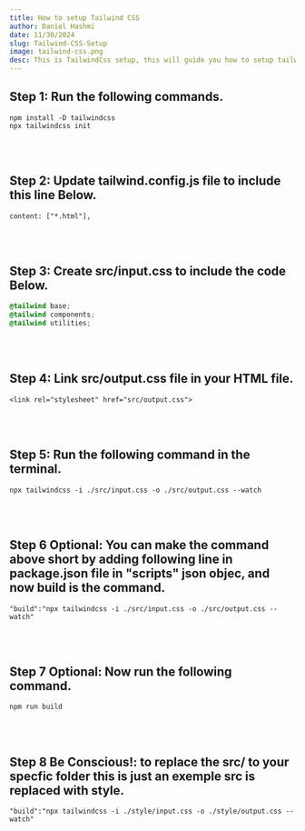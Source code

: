 ```yaml
---
title: How to setup Tailwind CSS
author: Daniel Hashmi
date: 11/30/2024
slug: Tailwind-CSS-Setup
image: tailwind-css.png
desc: This is TailwindCss setup, this will guide you how to setup tailwindcss in you project, very easily and well explained step by step tutorial.
---
```


## Step 1: Run the following commands.
```tsx
npm install -D tailwindcss
npx tailwindcss init
```

<br>
<br>


## Step 2: Update tailwind.config.js file to include this line Below.
```tsx
content: ["*.html"],
```

<br>
<br>


## Step 3: Create src/input.css to include the code Below.
```css
@tailwind base;
@tailwind components;
@tailwind utilities;
```

<br>
<br>


## Step 4: Link src/output.css file in your HTML file.
```tsx
<link rel="stylesheet" href="src/output.css">
```

<br>
<br>


## Step 5: Run the following command in the terminal.
```tsx
npx tailwindcss -i ./src/input.css -o ./src/output.css --watch
```

<br>
<br>

## Step 6 Optional: You can make the command above short by adding following line in package.json file in "scripts" json objec, and now build is the command.
```tsx
"build":"npx tailwindcss -i ./src/input.css -o ./src/output.css --watch"
```

<br>
<br>

## Step 7 Optional: Now run the following command.
```tsx
npm run build
```
<br>
<br>

## Step 8 Be Conscious!: to replace the src/ to your specfic folder this is just an exemple src is replaced with style.
```tsx
"build":"npx tailwindcss -i ./style/input.css -o ./style/output.css --watch"
```